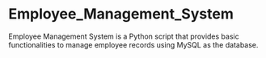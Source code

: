 # Employee_Management_System
Employee Management System is a Python script that provides basic functionalities to manage employee records using MySQL as the database. 
